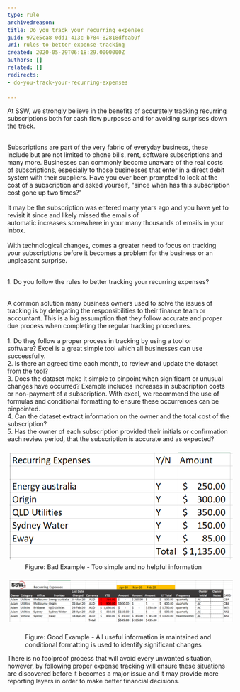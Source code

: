 ```yaml
---
type: rule
archivedreason: 
title: Do you track your recurring expenses
guid: 972e5ca8-0dd1-413c-b784-82818dfdab9f
uri: rules-to-better-expense-tracking
created: 2020-05-29T06:18:29.0000000Z
authors: []
related: []
redirects:
- do-you-track-your-recurring-expenses

---
```



​At SSW, we strongly believe in the benefits of accurately tracking recurring subscriptions both for cash flow purposes and for avoiding surprises down the track. <div><br></div><div>Subscriptions are part of the very fabric of everyday business, these include but are not limited to phone bills, rent, software subscriptions and many more. Businesses can commonly become unaware of the real costs of subscriptions, especially to those businesses that enter in a direct debit system with their suppliers. Have you ever been prompted to look at the cost of a subscription and asked yourself, "since when has this subscription cost gone up two times?" </div><div><br></div><div>It may be the subscription was entered many years ago and you have yet to revisit it since and likely missed the emails of automatic increases somewhere in your many thousands of emails in your inbox.<br></div><div><br></div><div>With technological changes, comes a greater need to focus on tracking your subscriptions before it becomes a problem for the business or an unpleasant surprise.<br><br></div><p class="ssw15-rteElement-CodeArea">1. Do you follow the rules to ​better tracking your recurring expenses?<br></p><div><br>​A common solution many business owners used to solve the issues of tracking is by delegating the responsibilities to their finance team or accountant. This is a big assumption that they follow accurate and proper due process when completing the regular tracking procedures. <br></div><div><br></div><div>1.​ Do they follow a proper process in tracking ​by using a tool or software? Excel is a great simple tool which all businesses can use successfully.<br></div><div>2. Is there an agreed time each month, to review and update the dataset from the tool? <br></div><div>3. Does the dataset make it simple to pinpoint when significant or unusual changes have occurred? Example includes increases in subscription costs or non-payment of a subscription. With excel, we recommend the use of formulas and conditional formatting to ensure these occurrences can be pinpointed.<br></div><div>4. Can the dataset extract information on the owner and the total cost of the subscription?<br>5. Has the owner of each subscription provided their initials or confirmation each review period, that the subscription is accurate and as expected?<br></div><div><br></div><div><img src="2020-05-29_17-40-48.png" alt="2020-05-29_17-40-48.png" style="margin:5px;" /><br></div><dd class="ssw15-rteElement-FigureBad">​​Figure: Bad Example - Too simple and no helpful information<br></dd><div><br></div><div><img src="2020-05-29_17-50-10.png" alt="2020-05-29_17-50-10.png" style="margin:5px;width:808px;" /><br><br></div><dd class="ssw15-rteElement-FigureGood">​​​Figure: Good Example - All useful information is maintained and conditional formatting is used to identify significant changes <br></dd><p class="ssw15-rteElement-P">​There is no foolproof process that will avoid every unwanted situation, however, by following proper expense tracking will ensure these situations are discovered before it becomes a major issue and it may provide more reporting layers in order to make better financial decisions.<br></p><div><br></div>
<br><excerpt class='endintro'></excerpt><br>



